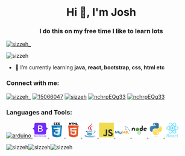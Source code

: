 <h1 align="center">Hi 👋, I'm Josh</h1>
<h3 align="center">I do this on my free time I like to learn lots</h3>

<p align="left"> <a href="https://twitter.com/sizzeh_" target="blank"><img src="https://img.shields.io/twitter/follow/sizzeh_?logo=twitter&style=for-the-badge" alt="sizzeh_" /></a> </p>

<p align="left"> <img src="https://komarev.com/ghpvc/?username=sizzeh&label=Profile%20views&color=0e75b6&style=flat" alt="sizzeh" /> </p>

- 🌱 I’m currently learning **java, react, bootstrap, css, html etc**

<h3 align="left">Connect with me:</h3>
<p align="left">
<a href="https://twitter.com/sizzeh_" target="blank"><img align="center" src="https://raw.githubusercontent.com/rahuldkjain/github-profile-readme-generator/master/src/images/icons/Social/twitter.svg" alt="sizzeh_" height="30" width="40" /></a>
<a href="https://stackoverflow.com/users/15066047" target="blank"><img align="center" src="https://raw.githubusercontent.com/rahuldkjain/github-profile-readme-generator/master/src/images/icons/Social/stack-overflow.svg" alt="15066047" height="30" width="40" /></a>
<a href="https://www.youtube.com/channel/UCiTMILKws2i095t-u9WIADQ" target="blank"><img align="center" src="https://raw.githubusercontent.com/rahuldkjain/github-profile-readme-generator/master/src/images/icons/Social/youtube.svg" alt="sizzeh" height="30" width="40" /></a>
<a href="https://discord.gg/nchrpEQg33" target="blank"><img align="center" src="https://raw.githubusercontent.com/rahuldkjain/github-profile-readme-generator/master/src/images/icons/Social/discord.svg" alt="nchrpEQg33" height="30" width="40" /></a>
<a href="https://open.spotify.com/user/5t8a7vwejrt8ei0qq8fauylrx" target="blank"><img align="center" src="https://raw.githubusercontent.com/rahuldkjain/github-profile-readme-generator/master/src/images/icons/Social/spotify.svg" alt="nchrpEQg33" height="30" width="40" /></a>
</p>

<h3 align="left">Languages and Tools:</h3>
<p align="left"> <a href="https://www.arduino.cc/" target="_blank"> <img src="https://cdn.worldvectorlogo.com/logos/arduino-1.svg" alt="arduino" width="40" height="40"/> </a> <a href="https://getbootstrap.com" target="_blank"> <img src="https://raw.githubusercontent.com/devicons/devicon/master/icons/bootstrap/bootstrap-plain-wordmark.svg" alt="bootstrap" width="40" height="40"/> </a> <a href="https://www.w3schools.com/css/" target="_blank"> <img src="https://raw.githubusercontent.com/devicons/devicon/master/icons/css3/css3-original-wordmark.svg" alt="css3" width="40" height="40"/> </a> <a href="https://www.w3.org/html/" target="_blank"> <img src="https://raw.githubusercontent.com/devicons/devicon/master/icons/html5/html5-original-wordmark.svg" alt="html5" width="40" height="40"/> </a> <a href="https://www.java.com" target="_blank"> <img src="https://raw.githubusercontent.com/devicons/devicon/master/icons/java/java-original.svg" alt="java" width="40" height="40"/> </a> <a href="https://developer.mozilla.org/en-US/docs/Web/JavaScript" target="_blank"> <img src="https://raw.githubusercontent.com/devicons/devicon/master/icons/javascript/javascript-original.svg" alt="javascript" width="40" height="40"/> </a> <a href="https://www.mysql.com/" target="_blank"> <img src="https://raw.githubusercontent.com/devicons/devicon/master/icons/mysql/mysql-original-wordmark.svg" alt="mysql" width="40" height="40"/> </a> <a href="https://nodejs.org" target="_blank"> <img src="https://raw.githubusercontent.com/devicons/devicon/master/icons/nodejs/nodejs-original-wordmark.svg" alt="nodejs" width="40" height="40"/> </a> <a href="https://www.python.org" target="_blank"> <img src="https://raw.githubusercontent.com/devicons/devicon/master/icons/python/python-original.svg" alt="python" width="40" height="40"/> </a> <a href="https://reactjs.org/" target="_blank"> <img src="https://raw.githubusercontent.com/devicons/devicon/master/icons/react/react-original-wordmark.svg" alt="react" width="40" height="40"/> </a> </p>

<p><img align="left" src="https://github-readme-stats.vercel.app/api?username=sizzeh&show_icons=true&locale=en" alt="sizzeh" /></p>
<p><img align="left" src="https://github-readme-streak-stats.herokuapp.com/?user=sizzeh&" alt="sizzeh" /></p>
<p><img align="left" src="https://github-readme-stats.vercel.app/api/top-langs?username=sizzeh&show_icons=true&locale=en&layout=compact" alt="sizzeh" /></p>

